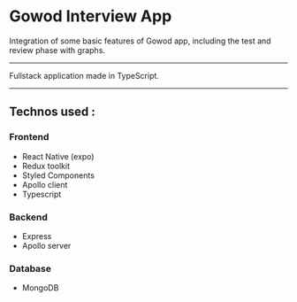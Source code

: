 # Gowod Interview App 

Integration of some basic features of Gowod app, including the test and review phase with graphs.

--- 

Fullstack application made in TypeScript.

---
## Technos used : 

### Frontend
- React Native (expo)
- Redux toolkit
- Styled Components
- Apollo client
- Typescript

### Backend
- Express
- Apollo server

### Database
- MongoDB
